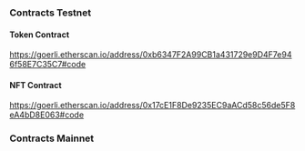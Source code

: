 ### Contracts Testnet

#### Token Contract
https://goerli.etherscan.io/address/0xb6347F2A99CB1a431729e9D4F7e946f58E7C35C7#code

#### NFT Contract
https://goerli.etherscan.io/address/0x17cE1F8De9235EC9aACd58c56de5F8eA4bD8E063#code

### Contracts Mainnet
